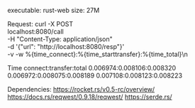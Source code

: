 executable: rust-web
size: 27M

Request:
curl -X POST \
localhost:8080/call \
-H "Content-Type: application/json" \
-d '{"url": "http://localhost:8080/resp"}' \
-v -w %{time_connect}:%{time_starttransfer}:%{time_total}\\n

Time
connect:transfer:total
0.006974:0.008106:0.008320
0.006972:0.008075:0.008189
0.007108:0.008123:0.008223

Dependencies:
https://rocket.rs/v0.5-rc/overview/
https://docs.rs/reqwest/0.9.18/reqwest/
https://serde.rs/